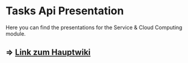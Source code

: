 # Tasks Api Presentation

Here you can find the presentations for the Service & Cloud Computing module.

## => [Link zum Hauptwiki](https://gitlab.hrz.tu-chemnitz.de/praktikum-scc/ws23-gruppe8/tasks-api-documentation/-/wikis/home)